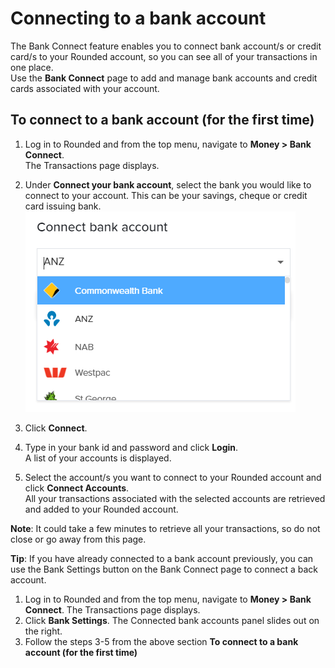 # Connecting to a bank account

The Bank Connect feature enables you to connect bank account/s or credit card/s to your Rounded account, so you can see all of your transactions in one place.  
Use the **Bank Connect** page to add and manage bank accounts and credit cards associated with your account.

## To connect to a bank account \(for the first time\)

1. Log in to Rounded and from the top menu, navigate to **Money &gt; Bank Connect**.  
   The Transactions page displays.

2. Under **Connect your bank account**, select the bank you would like to connect to your account. This can be your savings, cheque or credit card issuing bank.  
   ![](/assets/Connect_bank_account.png)

3. Click **Connect**.

4. Type in your bank id and password and click **Login**.  
   A list of your accounts is displayed.

5. Select the account/s you want to connect to your Rounded account and click **Connect Accounts**.  
   All your transactions associated with the selected accounts are retrieved and added to your Rounded account.

**Note**: It could take a few minutes to retrieve all your transactions, so do not close or go away from this page.



**Tip**: If you have already connected to a bank account previously, you can use the Bank Settings button on the Bank Connect page to connect a back account.

1. Log in to Rounded and from the top menu, navigate to **Money &gt; Bank Connect**. The Transactions page displays. 
2. Click **Bank Settings**. The Connected bank accounts panel slides out on the right.
3. Follow the steps 3-5 from the above section **To connect to a bank account \(for the first time\)**





